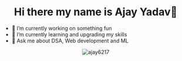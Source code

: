 <h1 align="center" > Hi there my name is Ajay Yadav👋</h1>

<!--
**ajay6217/ajay6217** is a ✨ _special_ ✨ repository because its `README.md` (this file) appears on your GitHub profile.

Here are some ideas to get you started:
-->
- 🔭 I’m currently working on something fun
- 🌱 I’m currently learning and upgrading my skills
- 💬 Ask me about DSA, Web development and ML



                                       
                                       




<p align="center"><img src="https://github-readme-stats.vercel.app/api/top-langs/?username=ajay6217&theme=onedark&langs_count=7&hide=R&hide_progress=True" alt="ajay6217" /></p>


